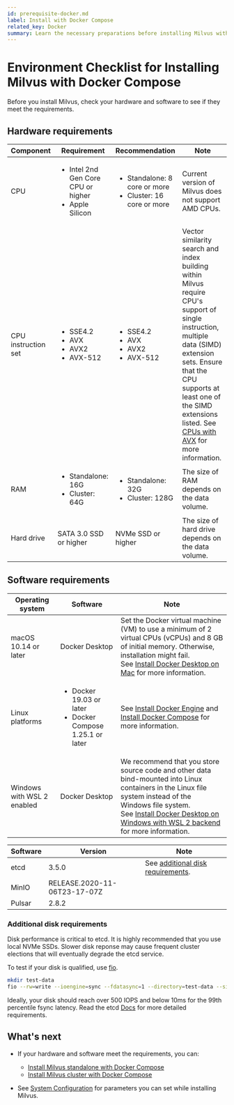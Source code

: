 ```yaml
---
id: prerequisite-docker.md
label: Install with Docker Compose
related_key: Docker
summary: Learn the necessary preparations before installing Milvus with Docker Compose.
---
```


# Environment Checklist for Installing Milvus with Docker Compose

Before you install Milvus, check your hardware and software to see if they meet the requirements.

## Hardware requirements

| Component           | Requirement                                                  |Recommendation| Note                                                         |
| ------------------- | ------------------------------------------------------------ |--------------| ------------------------------------------------------------ |
| CPU                 | <ul><li>Intel 2nd Gen Core CPU or higher</li><li>Apple Silicon</li></ul>  |<ul><li>Standalone: 8 core or more</li><li>Cluster: 16 core or more</li></ul>| Current version of Milvus does not support AMD CPUs. |
| CPU instruction set | <ul><li>SSE4.2</li><li>AVX</li><li>AVX2</li><li>AVX-512</li></ul> |<ul><li>SSE4.2</li><li>AVX</li><li>AVX2</li><li>AVX-512</li></ul> |  Vector similarity search and index building within Milvus require CPU's support of single instruction, multiple data (SIMD) extension sets. Ensure that the CPU supports at least one of the SIMD extensions listed. See [CPUs with AVX](https://en.wikipedia.org/wiki/Advanced_Vector_Extensions#CPUs_with_AVX) for more information.                           |
| RAM                 | <ul><li>Standalone: 16G</li><li>Cluster: 64G</li></ul>       |<ul><li>Standalone: 32G</li><li>Cluster: 128G</li></ul>        | The size of RAM depends on the data volume.                  |
| Hard drive          | SATA 3.0 SSD or higher                                       | NVMe SSD or higher | The size of hard drive depends on the data volume.           |

## Software requirements

| Operating system           | Software                                                     | Note                                                         |
| -------------------------- | ------------------------------------------------------------ | ------------------------------------------------------------ |
| macOS 10.14 or later       | Docker Desktop                                               | Set the Docker virtual machine (VM) to use a minimum of 2 virtual CPUs (vCPUs) and 8 GB of initial memory. Otherwise, installation might fail. <br/>See [Install Docker Desktop on Mac](https://docs.docker.com/desktop/mac/install/) for more information. |
| Linux platforms            | <ul><li>Docker 19.03 or later</li><li>Docker Compose 1.25.1 or later</li></ul> | See [Install Docker Engine](https://docs.docker.com/engine/install/) and [Install Docker Compose](https://docs.docker.com/compose/install/) for more information. |
| Windows with WSL 2 enabled | Docker Desktop                                               | We recommend that you store source code and other data bind-mounted into Linux containers in the Linux file system instead of the Windows file system.<br/>See [Install Docker Desktop on Windows with WSL 2 backend](https://docs.docker.com/desktop/windows/install/#wsl-2-backend) for more information. |

| Software | Version                       | Note |
| -------- | ----------------------------- | ---- |
| etcd     | 3.5.0                         |  See [additional disk requirements](#Additional-disk-requirements). |
| MinIO    |  RELEASE.2020-11-06T23-17-07Z | |
| Pulsar   | 2.8.2                         | |

### Additional disk requirements

Disk performance is critical to etcd. It is highly recommended that you use local NVMe SSDs. Slower disk reponse may cause frequent cluster elections that will eventually degrade the etcd service.

To test if your disk is qualified, use [fio](https://github.com/axboe/fio).

```bash
mkdir test-data
fio --rw=write --ioengine=sync --fdatasync=1 --directory=test-data --size=2200m --bs=2300 --name=mytest
```

Ideally, your disk should reach over 500  IOPS and below 10ms for the 99th percentile fsync latency. Read the etcd [Docs](https://etcd.io/docs/v3.5/op-guide/hardware/#disks) for more detailed requirements.

## What's next

- If your hardware and software meet the requirements, you can:
  - [Install Milvus standalone with Docker Compose](install_standalone-docker.md)
  - [Install Milvus cluster with Docker Compose](install_cluster-docker.md)

- See [System Configuration](system_configuration.md) for parameters you can set while installing Milvus.
